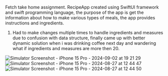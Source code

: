 Fetch take home assignment. 
RecipeApp created using SwiftUI framework and swift programming language,
the purpose of the app is get the information about how to make various types of meals, the app provides instructions and ingredients. 

1. Had to make changes multiple times to handle ingredients and measures due to confusion with data structure, finally came up with better dynamic solution when i was drinking coffee next day and wandering what if ingredients and measures are more then 20.


![Simulator Screenshot - iPhone 15 Pro - 2024-09-02 at 19 21 29](https://github.com/user-attachments/assets/56c03feb-ff07-41dd-88d7-2e8826f25699)
![Simulator Screenshot - iPhone 15 Pro - 2024-08-27 at 12 44 47](https://github.com/user-attachments/assets/5a6eeec4-3ab0-437c-89e2-ebfbfd09577b)
![Simulator Screenshot - iPhone 15 Pro - 2024-08-27 at 12 44 50](https://github.com/user-attachments/assets/91615a06-a438-4bfc-bea7-0274d3f26122)
